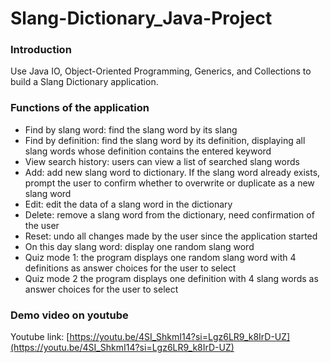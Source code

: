 # Slang-Dictionary_Java-Project
### Introduction
Use Java IO, Object-Oriented Programming, Generics, and Collections to build a Slang Dictionary application.
### Functions of the application
- Find by slang word: find the slang word by its slang
- Find by definition: find the slang word by its definition, displaying all slang words whose definition contains the entered keyword
- View search history: users can view a list of searched slang words
- Add: add new slang word to dictionary. If the slang word already exists, prompt the user to confirm whether to overwrite or duplicate as a new slang word
- Edit: edit the data of a slang word in the dictionary
- Delete: remove a slang word from the dictionary, need confirmation of the user
- Reset: undo all changes made by the user since the application started
- On this day slang word: display one random  slang word
- Quiz mode 1: the program displays one random slang word with 4 definitions as answer choices for the user to select
- Quiz mode 2 the program displays one definition with 4 slang words as answer choices for the user to select
### Demo video on youtube
Youtube link: [https://youtu.be/4SI_ShkmI14?si=Lgz6LR9_k8IrD-UZ](https://youtu.be/4SI_ShkmI14?si=Lgz6LR9_k8IrD-UZ)
